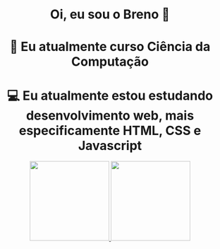 ### <h1 align="center">Oi, eu sou o Breno 👋 </h1>


 <h1 align="center"> 📖 Eu atualmente curso Ciência da Computação </h1>
 <h1 align="center"> 💻 Eu atualmente estou estudando desenvolvimento web, mais especificamente HTML, CSS e Javascript </h1>


<div align="center">
  <a href="https://github.com/brenok12S">
  <img height="180em" src="https://github-readme-stats.vercel.app/api?username=brenok12S&show_icons=true&theme=dracula&include_all_commits=true&count_private=true"/>
  <img height="180em" src="https://github-readme-stats.vercel.app/api/top-langs/?username=brenok12S&layout=compact&langs_count=7&theme=dracula"/>
</div>
